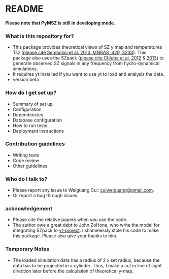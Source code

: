 # README

**__Please note that PyMSZ is still in developing mode.__**

### What is this repository for?

-   This package provides theoretical views of SZ y map and temperatures Tsz ([please cite Sembolini et al. 2013, MNRAS, 429, 323S](http://adsabs.harvard.edu/abs/2013MNRAS.429..323S)). This package also uses the SZpack ([please cite Chluba et al. 2012](http://adsabs.harvard.edu/abs/2012MNRAS.426..510C) & [2013](http://adsabs.harvard.edu/abs/2013MNRAS.430.3054C)) to generate observed SZ signals in any frequency from hydro-dynamical simulations.
-   It requires yt installed if you want to use yt to load and analysis the data.
-   version beta

### How do I get set up?

-   Summary of set up
-   Configuration
-   Dependencies
-   Database configuration
-   How to run tests
-   Deployment instructions

### Contribution guidelines

-   Writing tests
-   Code review
-   Other guidelines

### Who do I talk to?

-   Please report any issue to Weiguang Cui: cuiweiguang@gmail.com.
-   Or report a bug through issues.

### acknowledgement

-   Please cite the relative papers when you use the code.
-   The author owe a great debt to John ZoHone, who write the model for integrating SZpack to [yt-project](http://yt-project.org/). I shamelessly stole his code to make this package. Please also give your thanks to him.

### Temporary Notes

-   The loaded simulation data has a radius of 2 x set radius, because the data has to be projected in a cylinder. Thus, I make a cut in line of sight direction later before the calculation of theoretical y-map.
